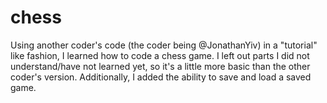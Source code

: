 # chess

Using another coder's code (the coder being @JonathanYiv) in a "tutorial" like fashion, I learned how to code a chess game. I left out parts I did not understand/have not learned yet, so it's a little more basic than the other coder's version. Additionally, I added the ability to save and load a saved game. 
